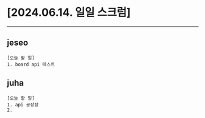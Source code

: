 # [2024.06.14. 일일 스크럼]
----

## jeseo
	[오늘 할 일]
	1. board api 테스트


## juha
	[오늘 할 일]
	1. api 공장장
	2.


